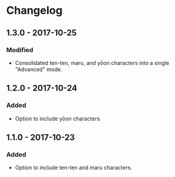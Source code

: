# Changelog

## 1.3.0 - 2017-10-25
### Modified
- Consolidated ten-ten, maru, and yōon characters into a single "Advanced" mode.

## 1.2.0 - 2017-10-24
### Added
- Option to include yōon characters.

## 1.1.0 - 2017-10-23
### Added
- Option to include ten-ten and maru characters.
